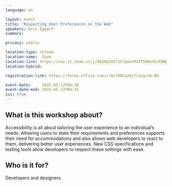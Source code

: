 ```yaml
---
language: en

layout: event
title: "Respecting User Preferences on the Web"
speakers: Eric Eggert
summary:

privacy: public

location-type: stream
location-name:  Zoom
location-link: https://nav-it.zoom.us/j/94260281715?pwd=M3JTSHRvVkJENWp3aGM5aWUwc0JHZz09
location-hybrid: 

registration-link: https://forms.office.com/r/8cf08CwzQv?lang=nb-NO

event-date:     2022-05-13T08:30
event-date-end: 2022-05-13T09:15
ics: true
---
```


## What is this workshop about?
Accessibility is all about tailoring the user experience to an individual’s needs. Allowing users to state their requirements and preferences supports their need for accommodations and also allows web developers to react to them, delivering better user experiences. New CSS specifications and testing tools allow developers to respect these settings with ease.

## Who is it for?
Developers and designers.
